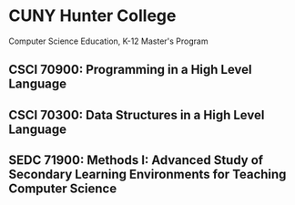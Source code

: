 # CUNY Hunter College
Computer Science Education, K-12
Master's Program

## CSCI 70900: Programming in a High Level Language

## CSCI 70300: Data Structures in a High Level Language

## SEDC 71900: Methods I: Advanced Study of Secondary Learning Environments for Teaching Computer Science
